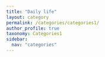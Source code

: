 ```yaml
---
title: "Daily life"
layout: category
permalink: /categories/categories1/
author_profile: true
taxonomy: Categories1
sidebar:
  nav: "categories"
---
```

